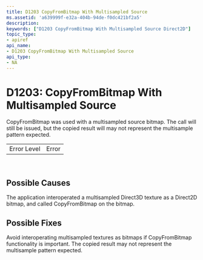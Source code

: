 ```yaml
---
title: D1203 CopyFromBitmap With Multisampled Source
ms.assetid: 'a639999f-e32a-404b-94de-f0dc421bf2a5'
description: 
keywords: ["D1203 CopyFromBitmap With Multisampled Source Direct2D"]
topic_type:
- apiref
api_name:
- D1203 CopyFromBitmap With Multisampled Source
api_type:
- NA
---
```


# D1203: CopyFromBitmap With Multisampled Source

CopyFromBitmap was used with a multisampled source bitmap. The call will still be issued, but the copied result will may not represent the multisample pattern expected.



|             |       |
|-------------|-------|
| Error Level | Error |



 

## Possible Causes

The application interoperated a multisampled Direct3D texture as a Direct2D bitmap, and called CopyFromBitmap on the bitmap.

## Possible Fixes

Avoid interoperating multisampled textures as bitmaps if CopyFromBitmap functionality is important. The copied result may not represent the multisample pattern expected.

 

 




